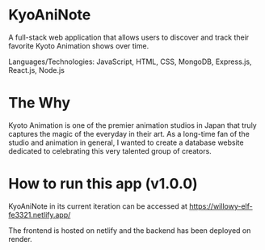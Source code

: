 ﻿# KyoAniNote
 
A full-stack web application that allows users to discover and track their favorite Kyoto Animation shows over time. 

Languages/Technologies: JavaScript, HTML, CSS, MongoDB, Express.js, React.js,  Node.js

# The Why

Kyoto Animation is one of the premier animation studios in Japan that truly captures the magic of the everyday in their art. As a long-time fan of the studio and animation in general, I wanted to create a database website dedicated to celebrating this very talented group of creators. 
 
# How to run this app (v1.0.0)

KyoAniNote in its current iteration can be accessed at https://willowy-elf-fe3321.netlify.app/

The frontend is hosted on netlify and the backend has been deployed on render. 
